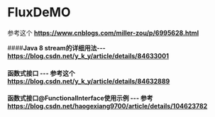 # FluxDeMO
参考这个
**https://www.cnblogs.com/miller-zou/p/6995628.html**

####**Java 8 stream的详细用法---  https://blog.csdn.net/y_k_y/article/details/84633001**
#### 函数式接口   --- 参考这个 https://blog.csdn.net/y_k_y/article/details/84632889

#### 函数式接口@FunctionalInterface使用示例 --- 参考 https://blog.csdn.net/haogexiang9700/article/details/104623782




